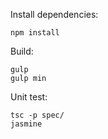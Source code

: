 
Install dependencies:

```
npm install
```

Build:

```
gulp
gulp min
```

Unit test:

```
tsc -p spec/
jasmine
```
